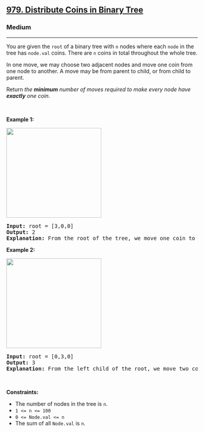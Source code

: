 <h2><a href="https://leetcode.com/problems/distribute-coins-in-binary-tree/">979. Distribute Coins in Binary Tree</a></h2><h3>Medium</h3><hr><div style="user-select: auto;"><p style="user-select: auto;">You are given the <code style="user-select: auto;">root</code> of a binary tree with <code style="user-select: auto;">n</code> nodes where each <code style="user-select: auto;">node</code> in the tree has <code style="user-select: auto;">node.val</code> coins. There are <code style="user-select: auto;">n</code> coins in total throughout the whole tree.</p>

<p style="user-select: auto;">In one move, we may choose two adjacent nodes and move one coin from one node to another. A move may be from parent to child, or from child to parent.</p>

<p style="user-select: auto;">Return <em style="user-select: auto;">the <strong style="user-select: auto;">minimum</strong> number of moves required to make every node have <strong style="user-select: auto;">exactly</strong> one coin</em>.</p>

<p style="user-select: auto;">&nbsp;</p>
<p style="user-select: auto;"><strong style="user-select: auto;">Example 1:</strong></p>
<img alt="" src="https://assets.leetcode.com/uploads/2019/01/18/tree1.png" style="width: 250px; height: 236px; user-select: auto;">
<pre style="user-select: auto;"><strong style="user-select: auto;">Input:</strong> root = [3,0,0]
<strong style="user-select: auto;">Output:</strong> 2
<strong style="user-select: auto;">Explanation: </strong>From the root of the tree, we move one coin to its left child, and one coin to its right child.
</pre>

<p style="user-select: auto;"><strong style="user-select: auto;">Example 2:</strong></p>
<img alt="" src="https://assets.leetcode.com/uploads/2019/01/18/tree2.png" style="width: 250px; height: 236px; user-select: auto;">
<pre style="user-select: auto;"><strong style="user-select: auto;">Input:</strong> root = [0,3,0]
<strong style="user-select: auto;">Output:</strong> 3
<strong style="user-select: auto;">Explanation: </strong>From the left child of the root, we move two coins to the root [taking two moves]. Then, we move one coin from the root of the tree to the right child.
</pre>

<p style="user-select: auto;">&nbsp;</p>
<p style="user-select: auto;"><strong style="user-select: auto;">Constraints:</strong></p>

<ul style="user-select: auto;">
	<li style="user-select: auto;">The number of nodes in the tree is <code style="user-select: auto;">n</code>.</li>
	<li style="user-select: auto;"><code style="user-select: auto;">1 &lt;= n &lt;= 100</code></li>
	<li style="user-select: auto;"><code style="user-select: auto;">0 &lt;= Node.val &lt;= n</code></li>
	<li style="user-select: auto;">The sum of all <code style="user-select: auto;">Node.val</code> is <code style="user-select: auto;">n</code>.</li>
</ul>
</div>